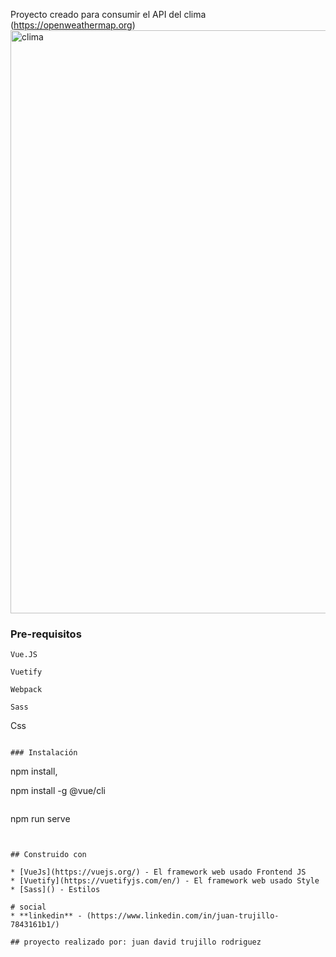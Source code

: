  
Proyecto creado para consumir el API del clima (https://openweathermap.org)
<img width="933" alt="clima" src="https://user-images.githubusercontent.com/75295437/131236578-a88badf9-f91f-48c9-84f3-f6f5f991086c.png">


### Pre-requisitos

```
Vue.JS
```
```
Vuetify
```
```
Webpack
```
```
Sass
```
Css
```

### Instalación
```
npm install, 

npm install -g @vue/cli
```

```
npm run serve
```


## Construido con

* [VueJs](https://vuejs.org/) - El framework web usado Frontend JS
* [Vuetify](https://vuetifyjs.com/en/) - El framework web usado Style
* [Sass]() - Estilos

# social
* **linkedin** - (https://www.linkedin.com/in/juan-trujillo-7843161b1/)

## proyecto realizado por: juan david trujillo rodriguez


